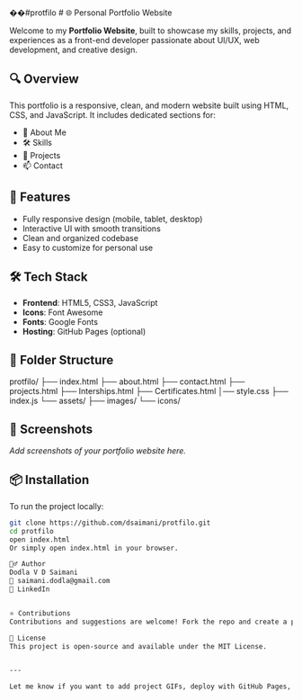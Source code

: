 ��# p r o t f i l o 
 
 # 🌐 Personal Portfolio Website

Welcome to my **Portfolio Website**, built to showcase my skills, projects, and experiences as a front-end developer passionate about UI/UX, web development, and creative design.

## 🔍 Overview

This portfolio is a responsive, clean, and modern website built using HTML, CSS, and JavaScript. It includes dedicated sections for:

- 👤 About Me  
- 🛠️ Skills  
- 💼 Projects  
- 📫 Contact

## 🚀 Features

- Fully responsive design (mobile, tablet, desktop)
- Interactive UI with smooth transitions
- Clean and organized codebase
- Easy to customize for personal use

## 🛠️ Tech Stack

- **Frontend**: HTML5, CSS3, JavaScript  
- **Icons**: Font Awesome  
- **Fonts**: Google Fonts  
- **Hosting**: GitHub Pages (optional)

## 📁 Folder Structure

protfilo/
├── index.html
├── about.html
├── contact.html
├── projects.html
├── Interships.html
├── Certificates.html
│──  style.css
├──  index.js
└── assets/
├── images/
└── icons/



## 📸 Screenshots

_Add screenshots of your portfolio website here._

## 📦 Installation

To run the project locally:

```bash
git clone https://github.com/dsaimani/protfilo.git
cd protfilo
open index.html
Or simply open index.html in your browser.

🙋‍♂️ Author
Dodla V D Saimani
📧 saimani.dodla@gmail.com
🔗 LinkedIn


⭐ Contributions
Contributions and suggestions are welcome! Fork the repo and create a pull request.

📄 License
This project is open-source and available under the MIT License.


---

Let me know if you want to add project GIFs, deploy with GitHub Pages, or link it with your resume!








